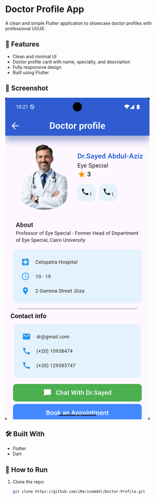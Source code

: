 # Doctor Profile App

A clean and simple Flutter application to showcase doctor profiles with professional UI/UX.

## 🚀 Features

- Clean and minimal UI
- Doctor profile card with name, specialty, and description
- Fully responsive design
- Built using Flutter

## 📸 Screenshot

![App Screenshot](screenshots/screenshot1.png)

## 🛠️ Built With

- Flutter
- Dart

## 📂 How to Run

1. Clone the repo:
   ```bash
   git clone https://github.com/iMarinaAdel/Doctor-Profile.git
